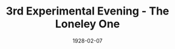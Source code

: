 ---
title: 3rd Experimental Evening - The Loneley One
date: 1928-02-07
closing_date:
layout: productions
show_details:
- Playwright: Gertrude F. Jacobi
Theatre: Theatre Jacksonville
cast:
- The Man: Isaac Peiser
- The Woman: Winifred Snowden
crew:
- Producer: Winifred Snowden
---